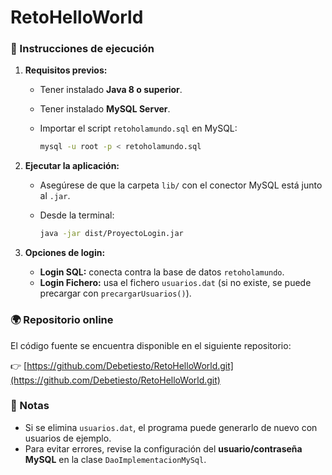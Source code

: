 # RetoHelloWorld
### 🚀 Instrucciones de ejecución

1. **Requisitos previos:**

   * Tener instalado **Java 8 o superior**.
   * Tener instalado **MySQL Server**.
   * Importar el script `retoholamundo.sql` en MySQL:

     ```bash
     mysql -u root -p < retoholamundo.sql
     ```

2. **Ejecutar la aplicación:**

   * Asegúrese de que la carpeta `lib/` con el conector MySQL está junto al `.jar`.
   * Desde la terminal:

     ```bash
     java -jar dist/ProyectoLogin.jar
     ```

3. **Opciones de login:**

   * **Login SQL:** conecta contra la base de datos `retoholamundo`.
   * **Login Fichero:** usa el fichero `usuarios.dat` (si no existe, se puede precargar con `precargarUsuarios()`).

### 🌍 Repositorio online

El código fuente se encuentra disponible en el siguiente repositorio:

👉 [https://github.com/Debetiesto/RetoHelloWorld.git](https://github.com/Debetiesto/RetoHelloWorld.git)

### 📌 Notas

* Si se elimina `usuarios.dat`, el programa puede generarlo de nuevo con usuarios de ejemplo.
* Para evitar errores, revise la configuración del **usuario/contraseña MySQL** en la clase `DaoImplementacionMySql`.

